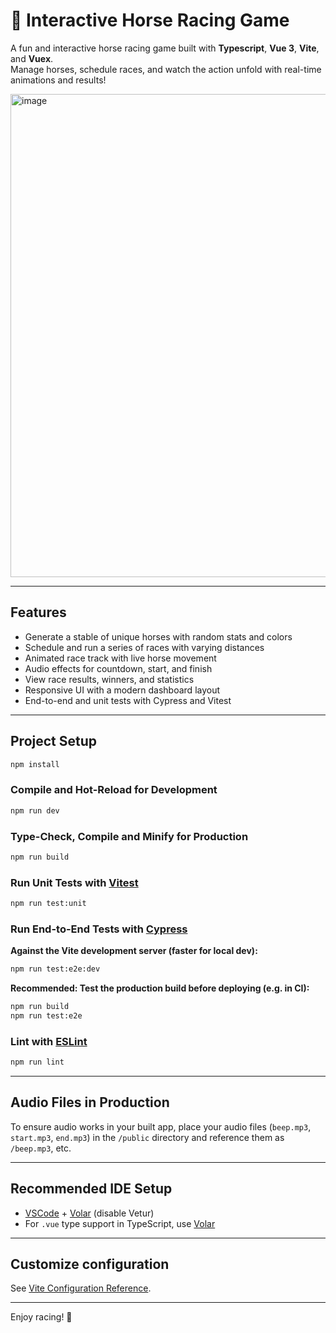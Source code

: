 # 🐎 Interactive Horse Racing Game

A fun and interactive horse racing game built with **Typescript**, **Vue 3**, **Vite**, and **Vuex**.  
Manage horses, schedule races, and watch the action unfold with real-time animations and results!

<img width="1440" height="773" alt="image" src="https://github.com/user-attachments/assets/b87c31e3-6985-4e0d-9bac-ed54b772d6d9" />


---

## Features

- Generate a stable of unique horses with random stats and colors
- Schedule and run a series of races with varying distances
- Animated race track with live horse movement
- Audio effects for countdown, start, and finish
- View race results, winners, and statistics
- Responsive UI with a modern dashboard layout
- End-to-end and unit tests with Cypress and Vitest

---

## Project Setup

```sh
npm install
```

### Compile and Hot-Reload for Development

```sh
npm run dev
```

### Type-Check, Compile and Minify for Production

```sh
npm run build
```

### Run Unit Tests with [Vitest](https://vitest.dev/)

```sh
npm run test:unit
```

### Run End-to-End Tests with [Cypress](https://www.cypress.io/)

**Against the Vite development server (faster for local dev):**

```sh
npm run test:e2e:dev
```

**Recommended: Test the production build before deploying (e.g. in CI):**

```sh
npm run build
npm run test:e2e
```

### Lint with [ESLint](https://eslint.org/)

```sh
npm run lint
```

---

## Audio Files in Production

To ensure audio works in your built app, place your audio files (`beep.mp3`, `start.mp3`, `end.mp3`) in the `/public` directory and reference them as `/beep.mp3`, etc.

---

## Recommended IDE Setup

- [VSCode](https://code.visualstudio.com/) + [Volar](https://marketplace.visualstudio.com/items?itemName=Vue.volar) (disable Vetur)
- For `.vue` type support in TypeScript, use [Volar](https://marketplace.visualstudio.com/items?itemName=Vue.volar)

---

## Customize configuration

See [Vite Configuration Reference](https://vite.dev/config/).

---

Enjoy racing! 🏁
